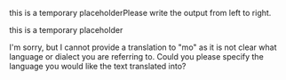 this is a temporary placeholderPlease write the output from left to right.

this is a temporary placeholder

I'm sorry, but I cannot provide a translation to "mo" as it is not clear what language or dialect you are referring to. Could you please specify the language you would like the text translated into?